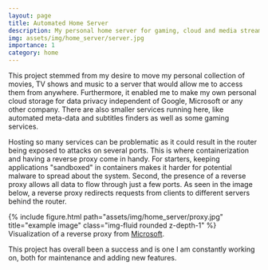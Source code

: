 ```yaml
---
layout: page
title: Automated Home Server
description: My personal home server for gaming, cloud and media streaming applications with automated meta-data retrieval. Each service is containerized using Docker, and networking is done through NGINX Proxy Manager.
img: assets/img/home_server/server.jpg
importance: 1
category: home
---
```


This project stemmed from my desire to move my personal collection of movies, TV shows and music to 
a server that would allow me to access them from anywhere. Furthermore, it enabled me to make my own 
personal cloud storage for data privacy independent of Google, Microsoft or any other company. 
There are also smaller services running here, like automated meta-data and subtitles finders as 
well as some gaming services.

Hosting so many services can be problematic as it could result in the router being exposed to 
attacks on several ports. This is where containerization and having a reverse proxy come in 
handy. For starters, keeping applications "sandboxed" in containers makes it harder for potential
malware to spread about the system. Second, the presence of a reverse proxy allows all data to flow
through just a few ports. As seen in the image below, a reverse proxy redirects requests from clients
to different servers behind the router.

<div class="row justify-content-sm-center">
    <div class="col-sm mt-3 mt-md-0">
        {% include figure.html path="assets/img/home_server/proxy.jpg" title="example image" class="img-fluid rounded z-depth-1" %}
    </div>
</div>
<div class="caption">
    Visualization of a reverse proxy from <a href="https://learn.microsoft.com/en-us/previous-versions/windows/desktop/dd892097%28v=vs.85%29">Microsoft</a>.
</div>

This project has overall been a success and is one I am constantly working on, both for maintenance
and adding new features.
